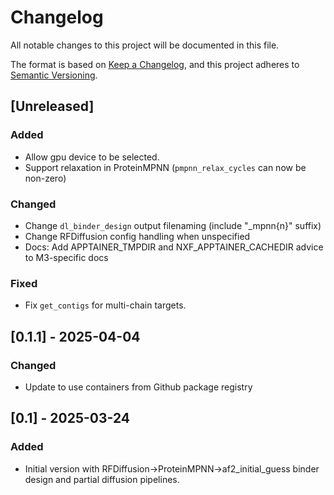 # Changelog

All notable changes to this project will be documented in this file.

The format is based on [Keep a Changelog](https://keepachangelog.com/en/1.1.0/),
and this project adheres to [Semantic Versioning](https://semver.org/spec/v2.0.0.html).

## [Unreleased]

### Added
- Allow gpu device to be selected.
- Support relaxation in ProteinMPNN (`pmpnn_relax_cycles` can now be non-zero)
 
### Changed
- Change `dl_binder_design` output filenaming (include "_mpnn{n}" suffix)
- Change RFDiffusion config handling when unspecified
- Docs: Add APPTAINER_TMPDIR and NXF_APPTAINER_CACHEDIR advice to M3-specific docs

### Fixed
- Fix `get_contigs` for multi-chain targets.

## [0.1.1] - 2025-04-04

### Changed
- Update to use containers from Github package registry

## [0.1] - 2025-03-24

### Added
- Initial version with RFDiffusion->ProteinMPNN->af2_initial_guess binder 
  design and partial diffusion pipelines.
